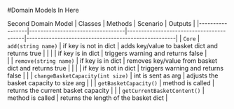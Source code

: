 #Domain Models In Here

Second Domain Model
| Classes         | Methods                          | Scenario                                | Outputs                                             |
|-----------------|----------------------------------|-----------------------------------------|-----------------------------------------------------|
| `Core`		  | `add(string name)`               | if key is not in dict                   | adds key/value to basket dict and returns true      |
|				  |					                 | if key is in dict		               | triggers warning and returns false                  |	
|                 | `remove(string name)`            | if key is in dict                       | removes key/value from basket dict and returns true |
|				  |						             | if key is not in dict                   | triggers warning and returns false                  |
|				  | `changeBasketCapacity(int size)` | int is sent as arg                      | adjusts the basket capacity to size arg             |
|				  | `getBasketCapacity()`            | method is called                        | returns the current basket capacity                 |
|				  | `getCurrentBasketContent()`      | method is called                        | returns the length of the basket dict               |

